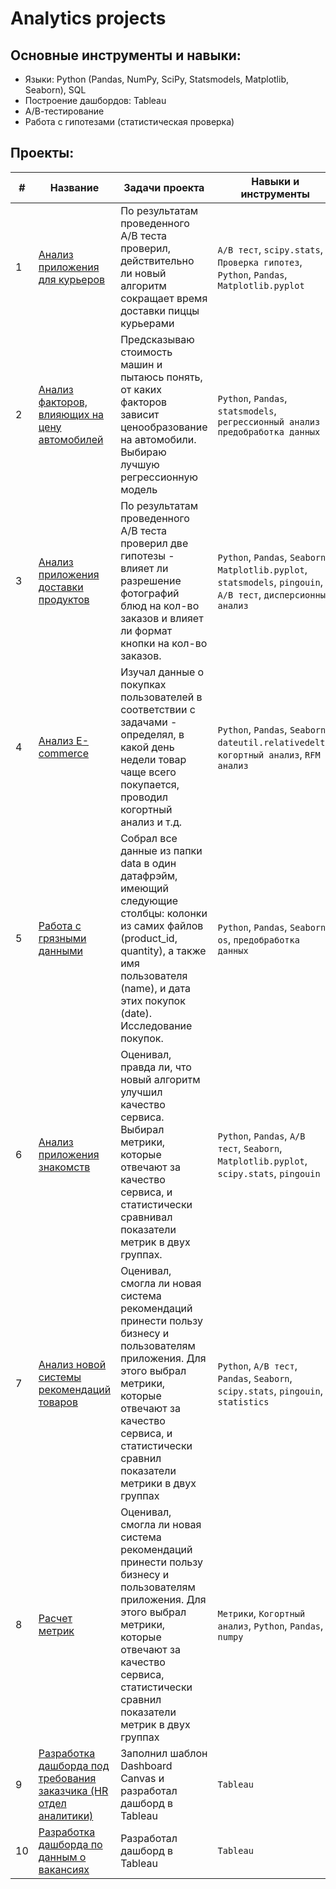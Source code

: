 # Analytics projects


## Основные инструменты и навыки:
- Языки: Python (Pandas, NumPy, SciPy, Statsmodels, Matplotlib, Seaborn), SQL
- Построение дашбордов: Tableau
- А/В-тестирование
- Работа с гипотезами (статистическая проверка)

## Проекты:
| # | Название | Задачи проекта                                                   | Навыки и инструменты           |  
| --|-----------|-------------------|------------------------------------------------------------------|
| 1 | [Анализ приложения для курьеров](Courier_app_analysis/) |По результатам проведенного А/B теста проверил, действительно ли новый алгоритм сокращает время доставки пиццы курьерами| `A/B тест`, `scipy.stats`, `Проверка гипотез`, `Python`, `Pandas`, `Matplotlib.pyplot`|
| 2 | [Анализ факторов, влияющих на цену автомобилей](Car_cost_prediction/) |  Предсказываю стоимость машин и пытаюсь понять, от каких факторов зависит ценообразование на автомобили. Выбираю лучшую регрессионную модель | `Python`, `Pandas`, `statsmodels`, `регрессионный анализ` `предобработка данных` |
| 3 | [Анализ приложения доставки продуктов](Food_delivery_analysis/) | По результатам проведенного A/B теста проверил две гипотезы - влияет ли разрешение фотографий блюд на кол-во заказов и влияет ли формат кнопки на кол-во заказов. | `Python`, `Pandas`, `Seaborn`, `Matplotlib.pyplot`, `statsmodels`, `pingouin`, `A/B тест`, `дисперсионный анализ` |
| 4 | [Анализ E-commerce](Researching_e-commerce/) | Изучал данные о покупках пользователей в соответствии с задачами - определял, в какой день недели товар чаще всего покупается, проводил когортный анализ и т.д. | `Python`, `Pandas`, `Seaborn`, `dateutil.relativedelta`, `когортный анализ`, `RFM анализ`|
| 5 | [Работа с грязными данными](Dirty_data_collection/) | Собрал все данные из папки data в один датафрэйм, имеющий следующие столбцы: колонки из самих файлов (product_id, quantity), а также имя пользователя (name), и дата этих покупок (date). Исследование покупок. | `Python`, `Pandas`, `Seaborn`, `os`, `предобработка данных` |
| 6 | [Анализ приложения знакомств](Dating_app_analysis/) | Оценивал, правда ли, что новый алгоритм улучшил качество сервиса. Выбирал метрики, которые отвечают за качество сервиса, и статистически сравнивал показатели метрик в двух группах.|`Python`, `Pandas`, `A/B тест`, `Seaborn`, `Matplotlib.pyplot`, `scipy.stats`, `pingouin` |
| 7 | [Анализ новой системы рекомендаций товаров](Delivery_service_analysis/) | Оценивал, смогла ли новая система рекомендаций принести пользу бизнесу и пользователям приложения. Для этого выбрал метрики, которые отвечают за качество сервиса, и статистически сравнил показатели метрики в двух группах|`Python`,  `A/B тест`, `Pandas`, `Seaborn`, `scipy.stats`, `pingouin`, `statistics` |
| 8 | [Расчет метрик](Metrics_analysis/)| Оценивал, смогла ли новая система рекомендаций принести пользу бизнесу и пользователям приложения. Для этого выбрал метрики, которые отвечают за качество сервиса, статистически сравнил показатели метрик в двух группах|`Метрики`, `Когортный анализ`, `Python`, `Pandas`, `numpy`  |
| 9 | [Разработка дашборда под требования заказчика (HR отдел аналитики)](Vizualization_projects/HR_analytics_project/) | Заполнил шаблон Dashboard Canvas и разработал дашборд в Tableau|`Tableau`  |
| 10 | [Разработка дашборда по данным о вакансиях](Vizualization_projects/Data_analytics_vacancies/) | Разработал дашборд в Tableau|`Tableau` |
